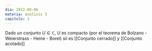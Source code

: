 ```yaml
---
dia: 2022-09-06
materia: analisis 3
capitulo: 1
---
```

Dado un conjunto $U \in \mathbb{C}$, $U$ es compacto (por el teorema de Bolzano - Weierstrass - Heine - Borel) sii es [[Conjunto cerrado]] y [[Conjunto acotado]]